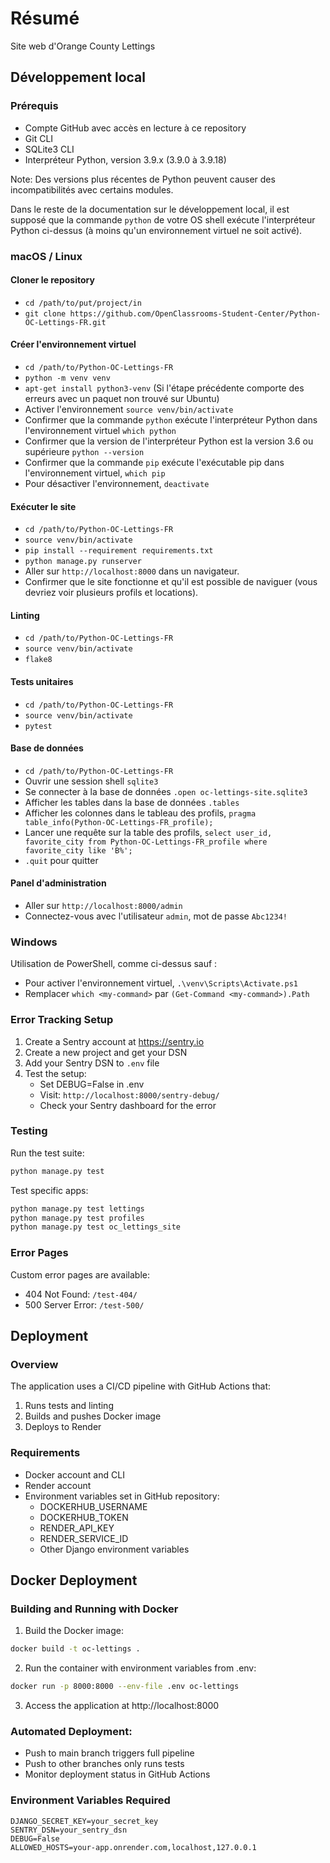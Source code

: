 # Résumé

Site web d'Orange County Lettings

## Développement local

### Prérequis

- Compte GitHub avec accès en lecture à ce repository
- Git CLI
- SQLite3 CLI
- Interpréteur Python, version 3.9.x (3.9.0 à 3.9.18)

Note: Des versions plus récentes de Python peuvent causer des incompatibilités avec certains modules.

Dans le reste de la documentation sur le développement local, il est supposé que la commande `python` de votre OS shell exécute l'interpréteur Python ci-dessus (à moins qu'un environnement virtuel ne soit activé).

### macOS / Linux

#### Cloner le repository

- `cd /path/to/put/project/in`
- `git clone https://github.com/OpenClassrooms-Student-Center/Python-OC-Lettings-FR.git`

#### Créer l'environnement virtuel

- `cd /path/to/Python-OC-Lettings-FR`
- `python -m venv venv`
- `apt-get install python3-venv` (Si l'étape précédente comporte des erreurs avec un paquet non trouvé sur Ubuntu)
- Activer l'environnement `source venv/bin/activate`
- Confirmer que la commande `python` exécute l'interpréteur Python dans l'environnement virtuel
`which python`
- Confirmer que la version de l'interpréteur Python est la version 3.6 ou supérieure `python --version`
- Confirmer que la commande `pip` exécute l'exécutable pip dans l'environnement virtuel, `which pip`
- Pour désactiver l'environnement, `deactivate`

#### Exécuter le site

- `cd /path/to/Python-OC-Lettings-FR`
- `source venv/bin/activate`
- `pip install --requirement requirements.txt`
- `python manage.py runserver`
- Aller sur `http://localhost:8000` dans un navigateur.
- Confirmer que le site fonctionne et qu'il est possible de naviguer (vous devriez voir plusieurs profils et locations).

#### Linting

- `cd /path/to/Python-OC-Lettings-FR`
- `source venv/bin/activate`
- `flake8`

#### Tests unitaires

- `cd /path/to/Python-OC-Lettings-FR`
- `source venv/bin/activate`
- `pytest`

#### Base de données

- `cd /path/to/Python-OC-Lettings-FR`
- Ouvrir une session shell `sqlite3`
- Se connecter à la base de données `.open oc-lettings-site.sqlite3`
- Afficher les tables dans la base de données `.tables`
- Afficher les colonnes dans le tableau des profils, `pragma table_info(Python-OC-Lettings-FR_profile);`
- Lancer une requête sur la table des profils, `select user_id, favorite_city from
  Python-OC-Lettings-FR_profile where favorite_city like 'B%';`
- `.quit` pour quitter

#### Panel d'administration

- Aller sur `http://localhost:8000/admin`
- Connectez-vous avec l'utilisateur `admin`, mot de passe `Abc1234!`

### Windows

Utilisation de PowerShell, comme ci-dessus sauf :

- Pour activer l'environnement virtuel, `.\venv\Scripts\Activate.ps1`
- Remplacer `which <my-command>` par `(Get-Command <my-command>).Path`

### Error Tracking Setup

1. Create a Sentry account at https://sentry.io
2. Create a new project and get your DSN
3. Add your Sentry DSN to `.env` file
4. Test the setup:
   - Set DEBUG=False in .env
   - Visit: `http://localhost:8000/sentry-debug/`
   - Check your Sentry dashboard for the error

### Testing

Run the test suite:
```bash
python manage.py test
```

Test specific apps:
```bash
python manage.py test lettings
python manage.py test profiles
python manage.py test oc_lettings_site
```

### Error Pages
Custom error pages are available:
- 404 Not Found: `/test-404/`
- 500 Server Error: `/test-500/`

## Deployment

### Overview
The application uses a CI/CD pipeline with GitHub Actions that:
1. Runs tests and linting
2. Builds and pushes Docker image
3. Deploys to Render

### Requirements
- Docker account and CLI
- Render account
- Environment variables set in GitHub repository:
  - DOCKERHUB_USERNAME
  - DOCKERHUB_TOKEN
  - RENDER_API_KEY
  - RENDER_SERVICE_ID
  - Other Django environment variables

## Docker Deployment

### Building and Running with Docker

1. Build the Docker image:
```bash
docker build -t oc-lettings .
```

2. Run the container with environment variables from .env:
```bash
docker run -p 8000:8000 --env-file .env oc-lettings
```

3. Access the application at http://localhost:8000


### Automated Deployment:
- Push to main branch triggers full pipeline
- Push to other branches only runs tests
- Monitor deployment status in GitHub Actions


### Environment Variables Required
```
DJANGO_SECRET_KEY=your_secret_key
SENTRY_DSN=your_sentry_dsn
DEBUG=False
ALLOWED_HOSTS=your-app.onrender.com,localhost,127.0.0.1
```
